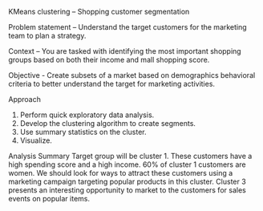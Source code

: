 KMeans clustering – Shopping customer segmentation

Problem statement – Understand the target customers for the marketing team to plan a strategy.

Context – You are tasked with identifying the most important shopping groups based on both their income and mall shopping score.

Objective - Create subsets of a market based on demographics behavioral criteria to better understand the target for marketing activities.

Approach
1.	Perform quick exploratory data analysis.
2.	Develop the clustering algorithm to create segments.
3.	Use summary statistics on the cluster.
4.	Visualize.

Analysis Summary
Target group will be cluster 1. These customers have a high spending score and a high income.
60% of cluster 1 customers are women. We should look for ways to attract these customers using a marketing campaign targeting popular products in this cluster.
Cluster 3 presents an interesting opportunity to market to the customers for sales events on popular items.
